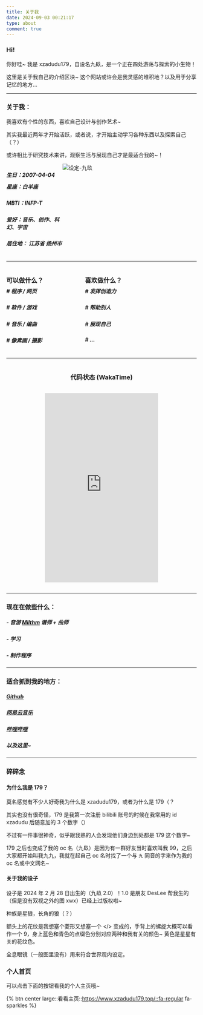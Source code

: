 ```yaml
---
title: 关于我
date: 2024-09-03 00:21:17
type: about
comment: true
---
```


<style>

    .primary {
        color: var(--primary-color);
    }

    .midcontent {
        /* width: 100%; */
        display: flex;
        Justify-content: center;
    }

    .wl-reaction {
        display: none;
    }

    .row-box, .row-box-first {
        display: flex;
        flex-direction: row;
        justify-content: space-between;
    }

    @media (max-width: 892px) {
        .row-box-first {
            flex-direction: column-reverse;
        }
    }

</style>

### Hi!

你好哇~ 我是 xzadudu179，自设名九镹，是一个正在四处游荡与探索的小生物！

这里是关于我自己的介绍区块~ 这个网站或许会是我灵感的堆积地？以及用于分享记忆的地方...

---

### 关于我：

我喜欢有个性的东西，喜欢自己设计与创作艺术~

其实我最近两年才开始活跃，或者说，才开始主动学习各种东西以及探索自己（？）

或许相比于研究技术来讲，观察生活与展现自己才是最适合我的~！

<div class="row-box-first">

<div>


##### 生日：<font class="primary">2007-04-04</font>

<div style="margin-bottom:-13px"></div>

##### 星座：<font class="primary">白羊座</font>

##### MBTI：<font class="primary">INFP-T</font>

##### 爱好：<font class="primary">音乐、创作、科幻、宇宙</font>

##### 居住地： <font class="primary">江苏省 扬州市</font>

</div>

<div style="max-width: 355px;width: 100%">
    <img style="margin-top: 0;" src="https://image.179.life/images/179.png" data-src="https://image.179.life/images/179.png" alt="设定-九镹">
</div>

</div>

---

<div class="row-box">

<div style="width:355px">

### 可以做什么？

<div style="margin-bottom:-13px"></div>

##### # <font class="primary">程序 / 网页</font>

##### # <font class="primary">软件 / 游戏</font>

##### # <font class="primary">音乐 / 编曲</font>

##### # <font class="primary">像素画 / 摄影</font>

</div>

<div style="max-width: 355px;width: 100%">

### 喜欢做什么？

<div style="margin-bottom:-13px"></div>

##### # <font class="primary">发挥创造力</font>

##### # <font class="primary">帮助别人</font>

##### # <font class="primary">展现自己</font>

##### # <font class="primary">...</font>

</div>

</div>

---

<div class="midcontent">

### 代码状态 (WakaTime)

</div>

<div class="midcontent">
<figure><embed style="height: 500px;" src="https://wakatime.com/share/@xzadudu179/01f9a779-00d4-4ae0-a43f-e60eb6055ee5.svg"></embed></figure>
</div>

---

### 现在在做些什么：
##### - 音游 [Milthm](https://milthm.com/) 谱师 + 曲师
##### - 学习
##### - 制作程序
---

### 适合抓到我的地方：

##### <i class="fa-regular fa-code-compare"></i> <font class="primary"> [Github](https://github.com/xzadudu179) </font>

##### <i class="fa-regular fa-music"></i> <font class="primary"> [网易云音乐](https://music.163.com/#/user/home?id=318786091) </font>

##### <i class="fa-regular fa-tv-retro"></i> <font class="primary"> [哔哩哔哩](https://space.bilibili.com/70738350) </font>

##### 以及这里~

---

### 碎碎念

#### <font class="primary">为什么我是 179？</font>

莫名感觉有不少人好奇我为什么是 xzadudu179，或者为什么是 179（？

其实也没有很奇怪，179 是我第一次注册 bilibili 账号的时候在我常用的 id xzadudu 后随意加的 3 个数字（）

不过有一件事很神奇，似乎跟我熟的人会发现他们身边到处都是 179 这个数字~

179 之后也变成了我的 oc 名（九镹）是因为有一群好友当时喜欢叫我 99，之后大家都开始叫我九九，我就在起自己 oc 名时找了一个与 `九` 同音的字来作为我的 oc 名或中文网名~


#### <font class="primary">关于我的设子</font>

设子是 2024 年 2 月 28 日出生的（九镹 2.0）！1.0 是朋友 DesLee 帮我生的（但是没有双视之外的图 xwx）已经上过版权啦~

种族是星狼，长角的狼（？）

额头上的花纹是我想塞个菱形又想塞一个 </> 变成的，手背上的螺旋大概可以看作一个 9，身上蓝色和青色的点缀色分别对应两种和我有关的颜色~ 黄色是星星有关的花纹色。

全息眼镜（一般图里没有）用来符合世界观内设定。

### 个人首页

可以点击下面的按钮看我的个人主页哦~

{% btn center large::看看主页::https://www.xzadudu179.top/::fa-regular fa-sparkles %}